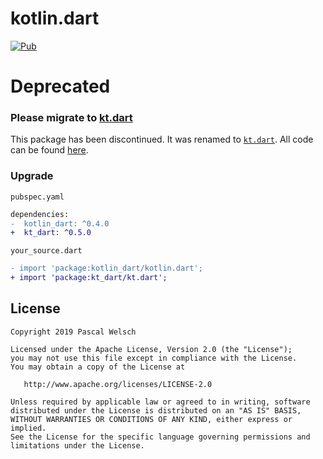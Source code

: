 # kotlin.dart

[![Pub](https://img.shields.io/pub/v/kotlin_dart.svg)](https://pub.dartlang.org/packages/kotlin_dart)

# Deprecated 

### Please migrate to [kt.dart](https://github.com/passsy/kt.dart)

This package has been discontinued. It was renamed to [`kt.dart`](https://github.com/passsy/kt.dart). All code can be found [here](https://github.com/passsy/kt.dart).


### Upgrade

`pubspec.yaml`
```diff
dependencies:
-  kotlin_dart: ^0.4.0
+  kt_dart: ^0.5.0
```

`your_source.dart`
```diff
- import 'package:kotlin_dart/kotlin.dart';
+ import 'package:kt_dart/kt.dart';
```

## License

```
Copyright 2019 Pascal Welsch

Licensed under the Apache License, Version 2.0 (the "License");
you may not use this file except in compliance with the License.
You may obtain a copy of the License at

   http://www.apache.org/licenses/LICENSE-2.0

Unless required by applicable law or agreed to in writing, software
distributed under the License is distributed on an "AS IS" BASIS,
WITHOUT WARRANTIES OR CONDITIONS OF ANY KIND, either express or implied.
See the License for the specific language governing permissions and
limitations under the License.
```
